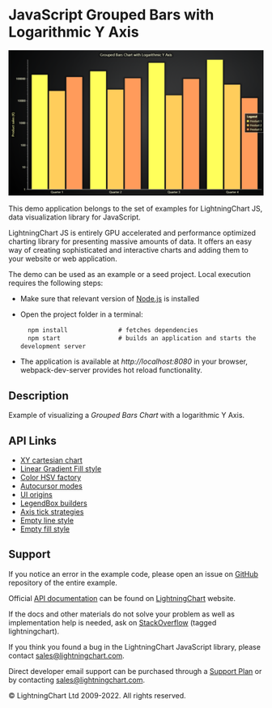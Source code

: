 # JavaScript Grouped Bars with Logarithmic Y Axis

![JavaScript Grouped Bars with Logarithmic Y Axis](logBars-darkGold.png)

This demo application belongs to the set of examples for LightningChart JS, data visualization library for JavaScript.

LightningChart JS is entirely GPU accelerated and performance optimized charting library for presenting massive amounts of data. It offers an easy way of creating sophisticated and interactive charts and adding them to your website or web application.

The demo can be used as an example or a seed project. Local execution requires the following steps:

-   Make sure that relevant version of [Node.js](https://nodejs.org/en/download/) is installed
-   Open the project folder in a terminal:

          npm install              # fetches dependencies
          npm start                # builds an application and starts the development server

-   The application is available at _http://localhost:8080_ in your browser, webpack-dev-server provides hot reload functionality.


## Description

Example of visualizing a _Grouped Bars Chart_ with a logarithmic Y Axis.


## API Links

* [XY cartesian chart]
* [Linear Gradient Fill style]
* [Color HSV factory]
* [Autocursor modes]
* [UI origins]
* [LegendBox builders]
* [Axis tick strategies]
* [Empty line style]
* [Empty fill style]


## Support

If you notice an error in the example code, please open an issue on [GitHub][0] repository of the entire example.

Official [API documentation][1] can be found on [LightningChart][2] website.

If the docs and other materials do not solve your problem as well as implementation help is needed, ask on [StackOverflow][3] (tagged lightningchart).

If you think you found a bug in the LightningChart JavaScript library, please contact sales@lightningchart.com.

Direct developer email support can be purchased through a [Support Plan][4] or by contacting sales@lightningchart.com.

[0]: https://github.com/Arction/
[1]: https://lightningchart.com/lightningchart-js-api-documentation/
[2]: https://lightningchart.com
[3]: https://stackoverflow.com/questions/tagged/lightningchart
[4]: https://lightningchart.com/support-services/

© LightningChart Ltd 2009-2022. All rights reserved.


[XY cartesian chart]: https://lightningchart.com/js-charts/api-documentation/v7.0.1/classes/ChartXY.html
[Linear Gradient Fill style]: https://lightningchart.com/js-charts/api-documentation/v7.0.1/classes/LinearGradientFill.html
[Color HSV factory]: https://lightningchart.com/js-charts/api-documentation/v7.0.1/functions/ColorHSV.html
[Autocursor modes]: https://lightningchart.com/js-charts/api-documentation/v7.0.1/enums/AutoCursorModes.html
[UI origins]: https://lightningchart.com/js-charts/api-documentation/v7.0.1/variables/UIOrigins.html
[LegendBox builders]: https://lightningchart.com/js-charts/api-documentation/v7.0.1/variables/LegendBoxBuilders.html
[Axis tick strategies]: https://lightningchart.com/js-charts/api-documentation/v7.0.1/variables/AxisTickStrategies.html
[Empty line style]: https://lightningchart.com/js-charts/api-documentation/v7.0.1/variables/emptyLine.html
[Empty fill style]: https://lightningchart.com/js-charts/api-documentation/v7.0.1/variables/emptyFill-1.html

